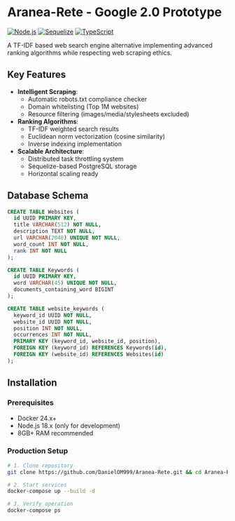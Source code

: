 # Aranea-Rete - Google 2.0 Prototype

[![Node.js](https://img.shields.io/badge/Node.js-18.x-green)](https://nodejs.org/)
[![Sequelize](https://img.shields.io/badge/Sequelize-6.x-blue)](https://sequelize.org/)
[![TypeScript](https://img.shields.io/badge/TypeScript-5.x-3178C6)](https://www.typescriptlang.org/)

A TF-IDF based web search engine alternative implementing advanced ranking algorithms while respecting web scraping ethics.

## Key Features
- **Intelligent Scraping**: 
  - Automatic robots.txt compliance checker
  - Domain whitelisting (Top 1M websites)
  - Resource filtering (images/media/stylesheets excluded)
- **Ranking Algorithms**:
  - TF-IDF weighted search results
  - Euclidean norm vectorization (cosine similarity)
  - Inverse indexing implementation
- **Scalable Architecture**:
  - Distributed task throttling system
  - Sequelize-based PostgreSQL storage
  - Horizontal scaling ready

## Database Schema
```sql
CREATE TABLE Websites (
  id UUID PRIMARY KEY,
  title VARCHAR(512) NOT NULL,
  description TEXT NOT NULL,
  url VARCHAR(2048) UNIQUE NOT NULL,
  word_count INT NOT NULL,
  rank INT NOT NULL
);

CREATE TABLE Keywords (
  id UUID PRIMARY KEY,
  word VARCHAR(45) UNIQUE NOT NULL,
  documents_containing_word BIGINT
);

CREATE TABLE website_keywords (
  keyword_id UUID NOT NULL,
  website_id UUID NOT NULL,
  position INT NOT NULL,
  occurrences INT NOT NULL,
  PRIMARY KEY (keyword_id, website_id, position),
  FOREIGN KEY (keyword_id) REFERENCES Keywords(id),
  FOREIGN KEY (website_id) REFERENCES Websites(id)
);
```

## Installation

### Prerequisites
- Docker 24.x+
- Node.js 18.x (only for development)
- 8GB+ RAM recommended

### Production Setup
```bash
# 1. Clone repository
git clone https://github.com/DanielOM999/Aranea-Rete.git && cd Aranea-Rete

# 2. Start services
docker-compose up --build -d

# 3. Verify operation
docker-compose ps
```
